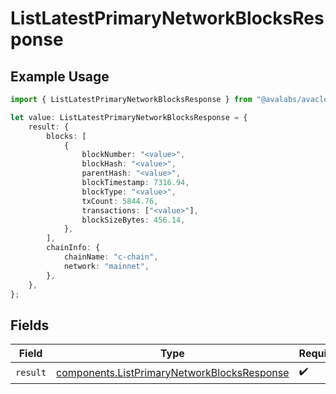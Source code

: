# ListLatestPrimaryNetworkBlocksResponse

## Example Usage

```typescript
import { ListLatestPrimaryNetworkBlocksResponse } from "@avalabs/avacloud-sdk/models/operations";

let value: ListLatestPrimaryNetworkBlocksResponse = {
    result: {
        blocks: [
            {
                blockNumber: "<value>",
                blockHash: "<value>",
                parentHash: "<value>",
                blockTimestamp: 7316.94,
                blockType: "<value>",
                txCount: 5844.76,
                transactions: ["<value>"],
                blockSizeBytes: 456.14,
            },
        ],
        chainInfo: {
            chainName: "c-chain",
            network: "mainnet",
        },
    },
};
```

## Fields

| Field                                                                                                      | Type                                                                                                       | Required                                                                                                   | Description                                                                                                |
| ---------------------------------------------------------------------------------------------------------- | ---------------------------------------------------------------------------------------------------------- | ---------------------------------------------------------------------------------------------------------- | ---------------------------------------------------------------------------------------------------------- |
| `result`                                                                                                   | [components.ListPrimaryNetworkBlocksResponse](../../models/components/listprimarynetworkblocksresponse.md) | :heavy_check_mark:                                                                                         | N/A                                                                                                        |